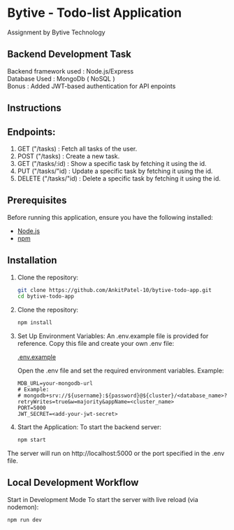 # Bytive - Todo-list Application
 Assignment by Bytive Technology 
 ## Backend Development Task
 Backend framework used : Node.js/Express \
 Database Used : MongoDb ( NoSQL ) \
 Bonus : Added JWT-based authentication for API enpoints
 ## Instructions
 
 ## Endpoints:
 1. GET ("/tasks) : Fetch all tasks of the user.
 2. POST ("/tasks) : Create a new task.
 3. GET ("/tasks/:id) : Show a specific task by fetching it using the id.
 4. PUT ("/tasks/"id) : Update a specific task by fetching it using the id.
 4. DELETE ("/tasks/"id) : Delete a specific task by fetching it using the id.

## Prerequisites

Before running this application, ensure you have the following installed:

- [Node.js](https://nodejs.org/)
- [npm](https://www.npmjs.com/)

## Installation

1. Clone the repository:
   ```bash
   git clone https://github.com/AnkitPatel-10/bytive-todo-app.git
   cd bytive-todo-app
2. Clone the repository:
   ```bash
   npm install
3. Set Up Environment Variables:
   An .env.example file is provided for reference. Copy this file and create your own .env file:
   
   [.env.example](https://github.com/AnkitPatel-10/bytive-todo-app/blob/main/.env.example)

   Open the .env file and set the required environment variables. Example:
   ```
   MDB_URL=your-mongodb-url
   # Example:
   # mongodb+srv://${username}:${password}@${cluster}/<database_name>?retryWrites=true&w=majority&appName=<cluster_name> 
   PORT=5000
   JWT_SECRET=<add-your-jwt-secret>
4. Start the Application:
   To start the backend server:
   ```bash
   npm start
The server will run on http://localhost:5000 or the port specified in the .env file.

## Local Development Workflow
Start in Development Mode
To start the server with live reload (via nodemon):
  ```bash
  npm run dev
